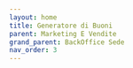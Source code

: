 ```yaml
---
layout: home
title: Generatore di Buoni
parent: Marketing E Vendite
grand_parent: BackOffice Sede
nav_order: 3
---
```

